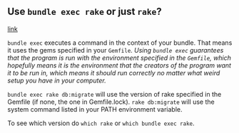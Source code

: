 ## Use `bundle exec rake` or just `rake`?
[link](http://stackoverflow.com/questions/8275885/use-bundle-exec-rake-or-just-rake)

`bundle exec` executes a command in the context of your bundle. That means it uses the gems specified in your `Gemfile`. *Using `bundle exec` guarantees that the program is run with the environment specified in the `Gemfile`, which hopefully means it is the environment that the creators of the program want it to be run in, which means it should run correctly no matter what weird setup you have in your computer.*

`bundle exec rake db:migrate` will use the version of rake specified in the Gemfile (if none, the one in Gemfile.lock). `rake db:migrate` will use the system command listed in your PATH environment variable.

To see which version do `which rake` or `which bundle exec rake`.


